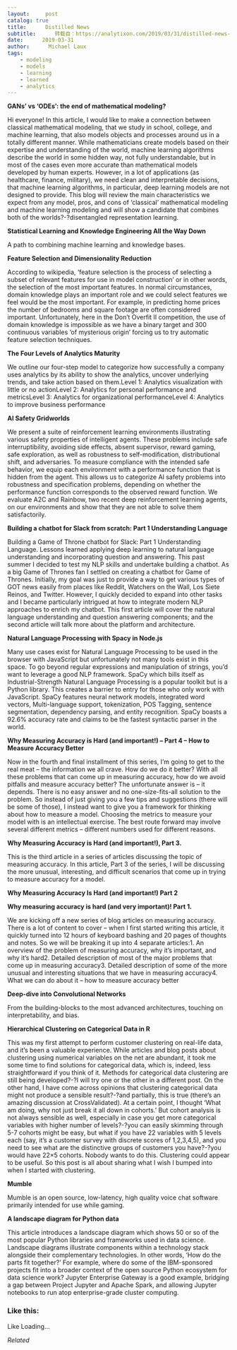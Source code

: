 ```yaml
---
layout:     post
catalog: true
title:      Distilled News
subtitle:      转载自：https://analytixon.com/2019/03/31/distilled-news-1018/
date:      2019-03-31
author:      Michael Laux
tags:
    - modeling
    - models
    - learning
    - learned
    - analytics
---
```


**GANs’ vs ‘ODEs’: the end of mathematical modeling?**

Hi everyone! In this article, I would like to make a connection between classical mathematical modeling, that we study in school, college, and machine learning, that also models objects and processes around us in a totally different manner. While mathematicians create models based on their expertise and understanding of the world, machine learning algorithms describe the world in some hidden way, not fully understandable, but in most of the cases even more accurate than mathematical models developed by human experts. However, in a lot of applications (as healthcare, finance, military), we need clean and interpretable decisions, that machine learning algorithms, in particular, deep learning models are not designed to provide. This blog will review the main characteristics we expect from any model, pros, and cons of ‘classical’ mathematical modeling and machine learning modeling and will show a candidate that combines both of the worlds?-?disentangled representation learning.

**Statistical Learning and Knowledge Engineering All the Way Down**

A path to combining machine learning and knowledge bases.

**Feature Selection and Dimensionality Reduction**

According to wikipedia, ‘feature selection is the process of selecting a subset of relevant features for use in model construction’ or in other words, the selection of the most important features. In normal circumstances, domain knowledge plays an important role and we could select features we feel would be the most important. For example, in predicting home prices the number of bedrooms and square footage are often considered important. Unfortunately, here in the Don’t Overfit II competition, the use of domain knowledge is impossible as we have a binary target and 300 continuous variables ‘of mysterious origin’ forcing us to try automatic feature selection techniques.

**The Four Levels of Analytics Maturity**

We outline our four-step model to categorize how successfully a company uses analytics by its ability to show the analytics, uncover underlying trends, and take action based on them.Level 1: Analytics visualization with little or no actionLevel 2: Analytics for personal performance and metricsLevel 3: Analytics for organizational performanceLevel 4: Analytics to improve business performance

**AI Safety Gridworlds**

We present a suite of reinforcement learning environments illustrating various safety properties of intelligent agents. These problems include safe interruptibility, avoiding side effects, absent supervisor, reward gaming, safe exploration, as well as robustness to self-modification, distributional shift, and adversaries. To measure compliance with the intended safe behavior, we equip each environment with a performance function that is hidden from the agent. This allows us to categorize AI safety problems into robustness and specification problems, depending on whether the performance function corresponds to the observed reward function. We evaluate A2C and Rainbow, two recent deep reinforcement learning agents, on our environments and show that they are not able to solve them satisfactorily.

**Building a chatbot for Slack from scratch: Part 1 Understanding Language**

Building a Game of Throne chatbot for Slack: Part 1 Understanding Language. Lessons learned applying deep learning to natural language understanding and incorporating question and answering. This past summer I decided to test my NLP skills and undertake building a chatbot. As a big Game of Thrones fan I settled on creating a chatbot for Game of Thrones. Initially, my goal was just to provide a way to get various types of GOT news easily from places like Reddit, Watchers on the Wall, Los Siete Reinos, and Twitter. However, I quickly decided to expand into other tasks and I became particularly intrigued at how to integrate modern NLP approaches to enrich my chatbot. This first article will cover the natural language understanding and question answering components; and the second article will talk more about the platform and architecture.

**Natural Language Processing with Spacy in Node.js**

Many use cases exist for Natural Language Processing to be used in the browser with JavaScript but unfortunately not many tools exist in this space. To go beyond regular expressions and manipulation of strings, you’d want to leverage a good NLP framework. SpaCy which bills itself as Industrial-Strength Natural Language Processing is a popular toolkit but is a Python library. This creates a barrier to entry for those who only work with JavaScript. SpaCy features neural network models, integrated word vectors, Multi-language support, tokenization, POS Tagging, sentence segmentation, dependency parsing, and entity recognition. SpaCy boasts a 92.6% accuracy rate and claims to be the fastest syntactic parser in the world.

**Why Measuring Accuracy is Hard (and important!) – Part 4 – How to Measure Accuracy Better**

Now in the fourth and final installment of this series, I’m going to get to the real meat – the information we all crave. How do we do it better? With all these problems that can come up in measuring accuracy, how do we avoid pitfalls and measure accuracy better? The unfortunate answer is – it depends. There is no easy answer and no one-size-fits-all solution to the problem. So instead of just giving you a few tips and suggestions (there will be some of those), I instead want to give you a framework for thinking about how to measure a model. Choosing the metrics to measure your model with is an intellectual exercise. The best route forward may involve several different metrics – different numbers used for different reasons.

**Why Measuring Accuracy is Hard (and important!), Part 3.**

This is the third article in a series of articles discussing the topic of measuring accuracy. In this article, Part 3 of the series, I will be discussing the more unusual, interesting, and difficult scenarios that come up in trying to measure accuracy for a model.

**Why Measuring Accuracy Is Hard (and important!) Part 2**

**Why measuring accuracy is hard (and very important)! Part 1.**

We are kicking off a new series of blog articles on measuring accuracy. There is a lot of content to cover – when I first started writing this article, it quickly turned into 12 hours of keyboard bashing and 20 pages of thoughts and notes. So we will be breaking it up into 4 separate articles:1. An overview of the problem of measuring accuracy, why it’s important, and why it’s hard2. Detailed description of most of the major problems that come up in measuring accuracy3. Detailed description of some of the more unusual and interesting situations that we have in measuring accuracy4. What we can do about it – how to measure accuracy better

**Deep-dive into Convolutional Networks**

From the building-blocks to the most advanced architectures, touching on interpretability, and bias.

**Hierarchical Clustering on Categorical Data in R**

This was my first attempt to perform customer clustering on real-life data, and it’s been a valuable experience. While articles and blog posts about clustering using numerical variables on the net are abundant, it took me some time to find solutions for categorical data, which is, indeed, less straightforward if you think of it. Methods for categorical data clustering are still being developed?-?I will try one or the other in a different post. On the other hand, I have come across opinions that clustering categorical data might not produce a sensible result?-?and partially, this is true (there’s an amazing discussion at CrossValidated). At a certain point, I thought ‘What am doing, why not just break it all down in cohorts.’ But cohort analysis is not always sensible as well, especially in case you get more categorical variables with higher number of levels?-?you can easily skimming through 5-7 cohorts might be easy, but what if you have 22 variables with 5 levels each (say, it’s a customer survey with discrete scores of 1,2,3,4,5), and you need to see what are the distinctive groups of customers you have?-?you would have 22×5 cohorts. Nobody wants to do this. Clustering could appear to be useful. So this post is all about sharing what I wish I bumped into when I started with clustering.

**Mumble**

Mumble is an open source, low-latency, high quality voice chat software primarily intended for use while gaming.

**A landscape diagram for Python data**

This article introduces a landscape diagram which shows 50 or so of the most popular Python libraries and frameworks used in data science. Landscape diagrams illustrate components within a technology stack alongside their complementary technologies. In other words, ‘How do the parts fit together?’ For example, where do some of the IBM-sponsored projects fit into a broader context of the open source Python ecosystem for data science work? Jupyter Enterprise Gateway is a good example, bridging a gap between Project Jupyter and Apache Spark, and allowing Jupyter notebooks to run atop enterprise-grade cluster computing.





### Like this:

Like Loading...


*Related*

